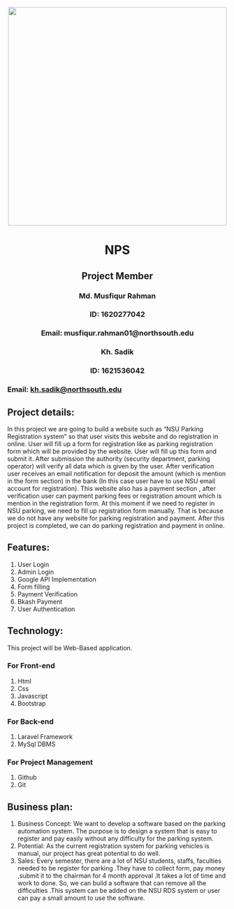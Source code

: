 

<p align="center">

  <img width="500" height="500" src="https://user-images.githubusercontent.com/51596372/61581712-82600480-ab43-11e9-915b-75f090ce9a24.jpg">

</p>



<p align="center">

<H1 align="center"> NPS </H1>

<H2 align="center"> Project Member </H2>

<H3 align="center">Md. Musfiqur Rahman </H3>

<H3 align="center"> ID: 1620277042 </H3>

<H3 align="center"> Email: musfiqur.rahman01@northsouth.edu </H3>

<H3 align="center">Kh. Sadik</H3>

<H3 align="center">ID: 1621536042<H3>

Email: kh.sadik@northsouth.edu

</p>




## Project details:

In this project we are going to build a website such as “NSU Parking Registration system” so that user visits this website and do registration in online. User will fill up a form for registration like as parking registration form which will be provided by the website. User will fill up this form and submit it. After submission the authority (security department, parking operator) will verify all data which is given by the user. After verification user receives an email notification for deposit the amount (which is mention in the form section) in the bank (In this case user have to use NSU email account for registration). This website also has a payment section , after verification user can payment parking fees or registration amount which is mention in the registration form.
At this moment if we need to register in NSU parking, we need to fill up registration form manually. That is because we do not have any website for parking registration and payment. After this project is completed, we can do parking registration and payment in online.

## Features:

1.	User Login
2.	Admin Login
3.	Google API Implementation
4.	Form filling
5.	Payment Verification
6.	Bkash Payment
7.	User Authentication

## Technology:
This project will be Web-Based application.

### For Front-end

1.	Html
2.	Css
3.	Javascript
4.	Bootstrap

### For Back-end

1.	Laravel Framework
2.	MySql DBMS

### For Project Management

1.	Github
2.	Git

## Business plan:

1. Business Concept: We want to develop a software based on the parking automation system. The purpose is to design a system that is easy to register and pay easily without any difficulty for the parking system.
2. Potential: As the current registration system for parking vehicles is manual, our project has great potential to do well.
3. Sales: Every semester, there are a lot of NSU students, staffs, faculties needed to be register for parking .They have to collect form, pay money ,submit it to the chairman for 4 month approval .It takes  a lot of time and work to done. So, we can build a software that can remove all the difficulties .This system can be added on the NSU RDS system or user can pay a small amount to use the software.
